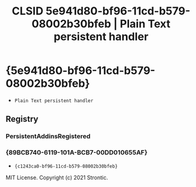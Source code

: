 ﻿---
title: "CLSID 5e941d80-bf96-11cd-b579-08002b30bfeb | Plain Text persistent handler"
excerpt: What is COM-Object CLSID 5e941d80-bf96-11cd-b579-08002b30bfeb?
---

# {5e941d80-bf96-11cd-b579-08002b30bfeb}

* `Plain Text persistent handler`

## Registry


### PersistentAddinsRegistered


### {89BCB740-6119-101A-BCB7-00DD010655AF}

* `{c1243ca0-bf96-11cd-b579-08002b30bfeb}`

MIT License. Copyright (c) 2021 Strontic.


